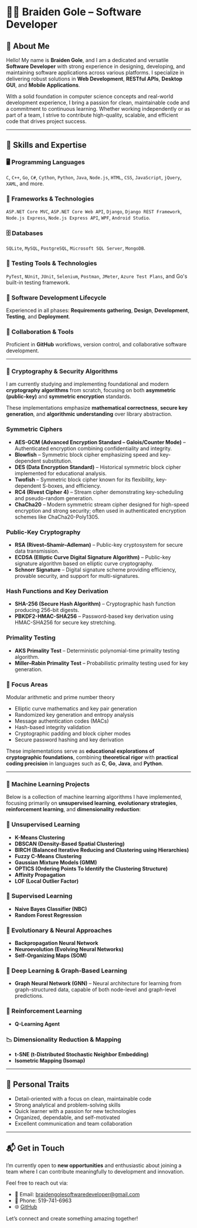 # 👨‍💻 Braiden Gole – Software Developer

## 📌 About Me

Hello! My name is **Braiden Gole**, and I am a dedicated and versatile **Software Developer** with strong experience in designing, developing, and maintaining software applications across various platforms. I specialize in delivering robust solutions in **Web Development**, **RESTful APIs**, **Desktop GUI**, and **Mobile Applications**.

With a solid foundation in computer science concepts and real-world development experience, I bring a passion for clean, maintainable code and a commitment to continuous learning. Whether working independently or as part of a team, I strive to contribute high-quality, scalable, and efficient code that drives project success.

---

## 🧠 Skills and Expertise

### 🖥️ Programming Languages
`C`, `C++`, `Go`, `C#`, `Cython`, `Python`, `Java`, `Node.js`, `HTML`, `CSS`, `JavaScript`, `jQuery`, `XAML`, and more.

### 🔧 Frameworks & Technologies
`ASP.NET Core MVC`, `ASP.NET Core Web API`, `Django`, `Django REST Framework`, `Node.js Express`, `Node.js Express API`, `WPF`, `Android Studio`.

### 🗄️ Databases
`SQLite`, `MySQL`, `PostgreSQL`, `Microsoft SQL Server`, `MongoDB`.

### 🧪 Testing Tools & Technologies
`PyTest`, `NUnit`, `JUnit`, `Selenium`, `Postman`, `JMeter`, `Azure Test Plans`, and Go's built-in testing framework.

### 🔄 Software Development Lifecycle
Experienced in all phases: **Requirements gathering**, **Design**, **Development**, **Testing**, and **Deployment**.

### 🤝 Collaboration & Tools
Proficient in **GitHub** workflows, version control, and collaborative software development.

---
### 🔐 Cryptography & Security Algorithms

I am currently studying and implementing foundational and modern **cryptography algorithms** from scratch, focusing on both **asymmetric (public-key)** and **symmetric encryption** standards.

These implementations emphasize **mathematical correctness**, **secure key generation**, and **algorithmic understanding** over library abstraction.

### Symmetric Ciphers

- **AES-GCM (Advanced Encryption Standard – Galois/Counter Mode)** – Authenticated encryption combining confidentiality and integrity.  
- **Blowfish** – Symmetric block cipher emphasizing speed and key-dependent substitution.  
- **DES (Data Encryption Standard)** – Historical symmetric block cipher implemented for educational analysis.  
- **Twofish** – Symmetric block cipher known for its flexibility, key-dependent S-boxes, and efficiency.  
- **RC4 (Rivest Cipher 4)** – Stream cipher demonstrating key-scheduling and pseudo-random generation.  
- **ChaCha20** – Modern symmetric stream cipher designed for high-speed encryption and strong security; often used in authenticated encryption schemes like ChaCha20-Poly1305.

### Public-Key Cryptography

- **RSA (Rivest–Shamir–Adleman)** – Public-key cryptosystem for secure data transmission.  
- **ECDSA (Elliptic Curve Digital Signature Algorithm)** – Public-key signature algorithm based on elliptic curve cryptography.  
- **Schnorr Signature** – Digital signature scheme providing efficiency, provable security, and support for multi-signatures.

### Hash Functions and Key Derivation

- **SHA-256 (Secure Hash Algorithm)** – Cryptographic hash function producing 256-bit digests.  
- **PBKDF2-HMAC-SHA256** – Password-based key derivation using HMAC-SHA256 for secure key stretching.

### Primality Testing

- **AKS Primality Test** – Deterministic polynomial-time primality testing algorithm.  
- **Miller–Rabin Primality Test** – Probabilistic primality testing used for key generation.

### 🧮 Focus Areas
Modular arithmetic and prime number theory  
- Elliptic curve mathematics and key pair generation  
- Randomized key generation and entropy analysis  
- Message authentication codes (MACs)  
- Hash-based integrity validation  
- Cryptographic padding and block cipher modes  
- Secure password hashing and key derivation

These implementations serve as **educational explorations of cryptographic foundations**, combining **theoretical rigor** with **practical coding precision** in languages such as **C**, **Go**, **Java**, and **Python**.

---

### 🤖 Machine Learning Projects

Below is a collection of machine learning algorithms I have implemented, focusing primarily on **unsupervised learning**, **evolutionary strategies**, **reinforcement learning**, and **dimensionality reduction**:

### 🧩 Unsupervised Learning
- **K-Means Clustering**
- **DBSCAN (Density-Based Spatial Clustering)**
- **BIRCH (Balanced Iterative Reducing and Clustering using Hierarchies)**
- **Fuzzy C-Means Clustering**
- **Gaussian Mixture Models (GMM)**
- **OPTICS (Ordering Points To Identify the Clustering Structure)**
- **Affinity Propagation**
- **LOF (Local Outlier Factor)**

### 🧠 Supervised Learning
- **Naive Bayes Classifier (NBC)**
- **Random Forest Regression**

### 🧬 Evolutionary & Neural Approaches
- **Backpropagation Neural Network**
- **Neuroevolution (Evolving Neural Networks)**
- **Self-Organizing Maps (SOM)**

### 🔺 Deep Learning & Graph-Based Learning
- **Graph Neural Network (GNN)** – Neural architecture for learning from graph-structured data, capable of both node-level and graph-level predictions.

### 🎯 Reinforcement Learning
- **Q-Learning Agent**

### 📉 Dimensionality Reduction & Mapping
- **t-SNE (t-Distributed Stochastic Neighbor Embedding)**
- **Isometric Mapping (Isomap)**

---

## 🌟 Personal Traits

- Detail-oriented with a focus on clean, maintainable code  
- Strong analytical and problem-solving skills  
- Quick learner with a passion for new technologies  
- Organized, dependable, and self-motivated  
- Excellent communication and team collaboration  

---

## 📬 Get in Touch

I’m currently open to **new opportunities** and enthusiastic about joining a team where I can contribute meaningfully to development and innovation.

Feel free to reach out via:  
- 📧 Email: [braidengolesoftwaredeveloper@gmail.com](mailto:braidengolesoftwaredeveloper@gmail.com)  
- 📱 Phone: 519-741-6963  
- 🌐 [GitHub](https://github.com/bgolesoftwaredeveloper)

Let’s connect and create something amazing together!
